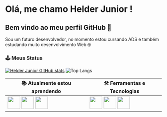 # Olá, me chamo Helder Junior ! 
## Bem vindo ao meu perfil GitHub 👋
Sou um futuro desenvolvedor, no momento estou cursando ADS e também estudando muito desenvolvimento Web 🤓

### 🕹️ Meus Status

[![Helder Junior GitHub stats](https://github-readme-stats.vercel.app/api?username=helderjuniores)](https://github.com/helderjuniores/github-readme-stats)
![Top Langs](https://github-readme-stats.vercel.app/api/top-langs/?username=helderjuniores&langs_count=8)


| 📚 Atualmente estou aprendendo | 🛠️ Ferramentas e Tecnologias |
|----------------------------|---------------------------|
| <img src="https://cdn.jsdelivr.net/gh/devicons/devicon/icons/html5/html5-original.svg" width="40"/> <img src="https://cdn.jsdelivr.net/gh/devicons/devicon/icons/css3/css3-original.svg" width="40"/> <img src="https://cdn.jsdelivr.net/gh/devicons/devicon/icons/javascript/javascript-original.svg" width="40"/> | <img src="https://cdn.jsdelivr.net/gh/devicons/devicon/icons/fedora/fedora-plain.svg" width="40"/> <img src="https://cdn.jsdelivr.net/gh/devicons/devicon/icons/git/git-original.svg" width="40"/> <img src="https://cdn.jsdelivr.net/gh/devicons/devicon/icons/vscode/vscode-original.svg" width="40"/> |

<!--
### 📫 Como entrar em contato comigo

<div>
<img src="https://img.shields.io/badge/Microsoft_Outlook-0078D4?style=for-the-badge&logo=microsoft-outlook&logoColor=white" />
<img src="https://img.shields.io/badge/Telegram-2CA5E0?style=for-the-badge&logo=telegram&logoColor=white" />
<img src="https://img.shields.io/badge/Instagram-E4405F?style=for-the-badge&logo=instagram&logoColor=white" />
</div>
-->
